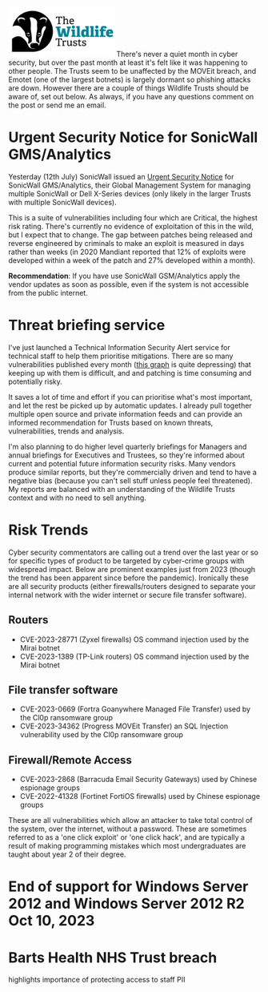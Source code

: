 <img src="/Levels/twt-logo.png" height="100">
There's never a quiet month in cyber security, but over the past month at least it's felt like it was happening to other people. The Trusts seem to be unaffected by the MOVEit breach, and Emotet (one of the largest botnets) is largely dormant so phishing attacks are down.  However there are a couple of things Wildlife Trusts should be aware of, set out below. As always, if you have any questions comment on the post or send me an email.

# Urgent Security Notice for SonicWall GMS/Analytics
Yesterday (12th July) SonicWall issued an [Urgent Security Notice](https://www.sonicwall.com/support/product-notification/urgent-security-notice-sonicwall-gms-analytics-impacted-by-suite-of-vulnerabilities/230710150218060/) for SonicWall GMS/Analytics, their Global Management System for managing multiple SonicWall or Dell X-Series devices (only likely in the larger Trusts with multiple SonicWall devices).

This is a suite of vulnerabilities including four which are Critical, the highest risk rating. There's currently no evidence of exploitation of this in the wild, but I expect that to change. The gap between patches being released and reverse engineered by criminals to make an exploit is measured in days rather than weeks (in 2020 Mandiant reported that 12% of exploits were developed within a week of the patch and 27% developed within a month).

**Recommendation**: If you have use SonicWall GSM/Analytics apply the vendor updates as soon as possible, even if the system is not accessible from the public internet.

# Threat briefing service
I've just launched a Technical Information Security Alert service for technical staff to help them prioritise mitigations.  There are so many vulnerabilities published every month ([this graph](https://www.first.org/epss/figures/cve_pub_year_to_date-1.png) is quite depressing) that keeping up with them is difficult, and and patching is time consuming and potentially risky.

It saves a lot of time and effort if you can prioritise what's most important, and let the rest be picked up by automatic updates.  I already pull together multiple open source and private information feeds and can provide an informed recommendation for Trusts based on known threats, vulnerabilities, trends and analysis.

I'm also planning to do higher level quarterly briefings for Managers and annual briefings for Executives and Trustees, so they're informed about current and potential future information security risks.  Many vendors produce similar reports, but they're commercially driven and tend to have a negative bias (because you can't sell stuff unless people feel threatened). My reports are balanced with an understanding of the Wildlife Trusts context and with no need to sell anything.

# Risk Trends
Cyber security commentators are calling out a trend over the last year or so for specific types of product to be targeted by cyber-crime groups with widespread impact.  Below are prominent examples just from 2023 (though the trend has been apparent since before the pandemic). Ironically these are all security products (either firewalls/routers designed to separate your internal network with the wider internet or secure file transfer software).

## Routers
- CVE-2023-28771 (Zyxel firewalls) OS command injection used by the Mirai botnet
- CVE-2023-1389 (TP-Link routers) OS command injection used by the Mirai botnet

## File transfer software
- CVE-2023-0669 (Fortra Goanywhere Managed File Transfer) used by the Cl0p ransomware group
- CVE-2023-34362 (Progress MOVEit Transfer) an SQL Injection vulnerability used by the Cl0p ransomware group

## Firewall/Remote Access
- CVE-2023-2868 (Barracuda Email Security Gateways) used by Chinese espionage groups
- CVE-2022-41328 (Fortinet FortiOS firewalls) used by Chinese espionage groups

These are all vulnerabilities which allow an attacker to take total control of the system, over the internet, without a password.  These are sometimes referred to as a 'one click exploit' or 'one click hack', and are typically a result of making programming mistakes which most undergraduates are taught about year 2 of their degree.

# End of support for Windows Server 2012 and Windows Server 2012 R2 Oct 10, 2023

# Barts Health NHS Trust breach
highlights importance of protecting access to staff PII

